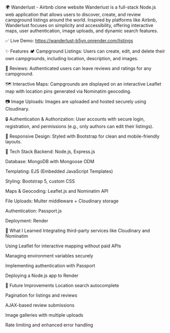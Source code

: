 🌍 Wanderlust - Airbnb clone website
Wanderlust is a full-stack Node.js web application that allows users to discover, create, and review campground listings around the world. Inspired by platforms like Airbnb, Wanderlust focuses on simplicity and accessibility, offering interactive maps, user authentication, image uploads, and dynamic search features.

✅ Live Demo: https://wanderlust-b5yn.onrender.com/listings

✨ Features
🏕 Campground Listings: Users can create, edit, and delete their own campgrounds, including location, description, and images.

📝 Reviews: Authenticated users can leave reviews and ratings for any campground.

🗺 Interactive Maps: Campgrounds are displayed on an interactive Leaflet map with location pins generated via Nominatim geocoding.

📷 Image Uploads: Images are uploaded and hosted securely using Cloudinary.

🔒 Authentication & Authorization: User accounts with secure login, registration, and permissions (e.g., only authors can edit their listings).

🎨 Responsive Design: Styled with Bootstrap for clean and mobile-friendly layouts.

🚀 Tech Stack
Backend: Node.js, Express.js

Database: MongoDB with Mongoose ODM

Templating: EJS (Embedded JavaScript Templates)

Styling: Bootstrap 5, custom CSS

Maps & Geocoding: Leaflet.js and Nominatim API

File Uploads: Multer middleware + Cloudinary storage

Authentication: Passport.js

Deployment: Render

🌱 What I Learned
Integrating third-party services like Cloudinary and Nominatim

Using Leaflet for interactive mapping without paid APIs

Managing environment variables securely

Implementing authentication with Passport

Deploying a Node.js app to Render

🔮 Future Improvements
Location search autocomplete

Pagination for listings and reviews

AJAX-based review submissions

Image galleries with multiple uploads

Rate limiting and enhanced error handling

